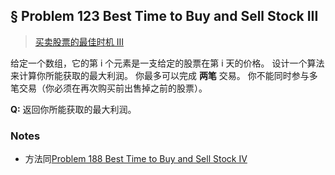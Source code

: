## § Problem 123 Best Time to Buy and Sell Stock III
> [买卖股票的最佳时机 III](
https://leetcode-cn.com/problems/best-time-to-buy-and-sell-stock-iii/)

给定一个数组，它的第 i 个元素是一支给定的股票在第 i 天的价格。
设计一个算法来计算你所能获取的最大利润。
你最多可以完成 **两笔** 交易。
你不能同时参与多笔交易（你必须在再次购买前出售掉之前的股票）。

**Q:** 返回你所能获取的最大利润。


### Notes
* 方法同[Problem 188 Best Time to Buy and Sell Stock IV](
https://github.com/lazyshawn/leetcode/blob/master/Problem%200188%20Best%20Time%20to%20Buy%20and%20Sell%20Stock%20IV.md)


